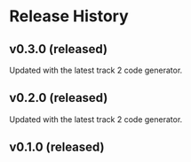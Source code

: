# Release History

## v0.3.0 (released)
Updated with the latest track 2 code generator.

## v0.2.0 (released)
Updated with the latest track 2 code generator.

## v0.1.0 (released)
